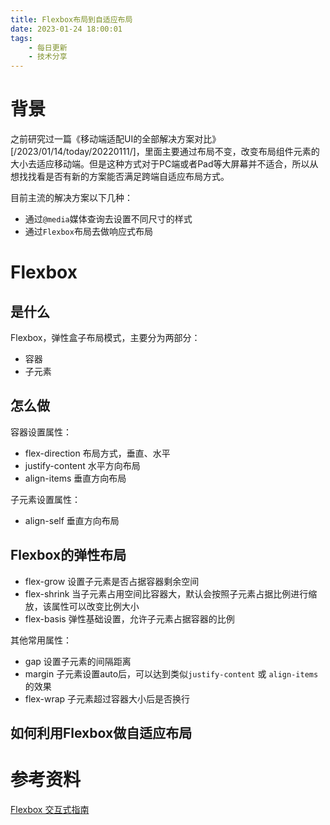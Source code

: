 ```yaml
---
title: Flexbox布局到自适应布局
date: 2023-01-24 18:00:01
tags:
    - 每日更新
    - 技术分享
---
```


# 背景

之前研究过一篇《移动端适配UI的全部解决方案对比》[/2023/01/14/today/20220111/]，里面主要通过布局不变，改变布局组件元素的大小去适应移动端。但是这种方式对于PC端或者Pad等大屏幕并不适合，所以从想找找看是否有新的方案能否满足跨端自适应布局方式。

目前主流的解决方案以下几种：

- 通过`@media`媒体查询去设置不同尺寸的样式
- 通过`Flexbox`布局去做响应式布局

# Flexbox
## 是什么
Flexbox，弹性盒子布局模式，主要分为两部分：

- 容器
- 子元素

## 怎么做

容器设置属性：
- flex-direction 布局方式，垂直、水平
- justify-content 水平方向布局
- align-items 垂直方向布局

子元素设置属性：

- align-self 垂直方向布局
## Flexbox的弹性布局

- flex-grow 设置子元素是否占据容器剩余空间
- flex-shrink 当子元素占用空间比容器大，默认会按照子元素占据比例进行缩放，该属性可以改变比例大小
- flex-basis 弹性基础设置，允许子元素占据容器的比例

其他常用属性：

- gap 设置子元素的间隔距离
- margin 子元素设置auto后，可以达到类似`justify-content` 或 `align-items`的效果
- flex-wrap 子元素超过容器大小后是否换行

## 如何利用Flexbox做自适应布局

# 参考资料
[Flexbox 交互式指南](https://www.joshwcomeau.com/css/interactive-guide-to-flexbox/)